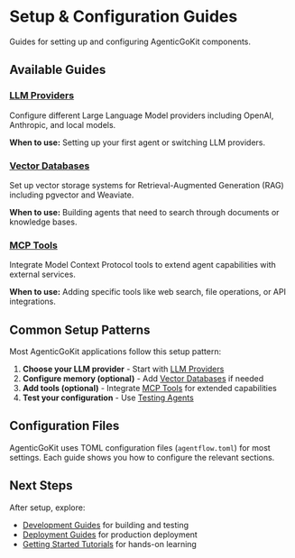 # Setup & Configuration Guides

Guides for setting up and configuring AgenticGoKit components.

## Available Guides

### [LLM Providers](llm-providers.md)
Configure different Large Language Model providers including OpenAI, Anthropic, and local models.

**When to use:** Setting up your first agent or switching LLM providers.

### [Vector Databases](vector-databases.md)
Set up vector storage systems for Retrieval-Augmented Generation (RAG) including pgvector and Weaviate.

**When to use:** Building agents that need to search through documents or knowledge bases.

### [MCP Tools](mcp-tools.md)
Integrate Model Context Protocol tools to extend agent capabilities with external services.

**When to use:** Adding specific tools like web search, file operations, or API integrations.

## Common Setup Patterns

Most AgenticGoKit applications follow this setup pattern:

1. **Choose your LLM provider** - Start with [LLM Providers](llm-providers.md)
2. **Configure memory (optional)** - Add [Vector Databases](vector-databases.md) if needed
3. **Add tools (optional)** - Integrate [MCP Tools](mcp-tools.md) for extended capabilities
4. **Test your configuration** - Use [Testing Agents](../development/testing-agents.md)

## Configuration Files

AgenticGoKit uses TOML configuration files (`agentflow.toml`) for most settings. Each guide shows you how to configure the relevant sections.

## Next Steps

After setup, explore:
- [Development Guides](../development/README.md) for building and testing
- [Deployment Guides](../deployment/README.md) for production deployment
- [Getting Started Tutorials](../../tutorials/getting-started/README.md) for hands-on learning